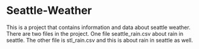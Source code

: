 # Seattle-Weather
  
This is a project that contains information and data about seattle weather. There are two files in the project. One file seattle_rain.csv about rain in seattle.
The other file is stl_rain.csv and this is about rain in seattle as well.
